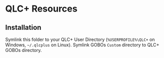 # QLC+ Resources

## Installation
Symlink this folder to your QLC+ User Directory (`%USERPROFILE%\QLC+` on Windows, `~/.qlcplus` on Linux).
Symlink GOBOs `Custom` directory to QLC+ GOBOs directory.
